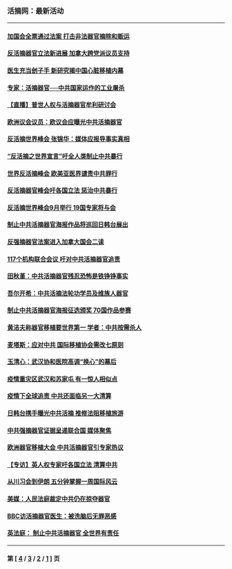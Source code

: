### 活摘网：最新活动
---
#### [加国会全票通过法案 打击非法器官摘除和贩运](../../pages/nf5883/n13884924.md?04070430) 
#### [反活摘器官立法新进展 加拿大跨党派议员支持](../../pages/nf5883/n13876061.md?04070430) 
#### [医生充当刽子手 新研究揭中国心脏移植内幕](../../pages/nf5883/n13772291.md?04070430) 
#### [专家：活摘器官──中共国家运作的工业屠杀](../../pages/nf5883/n13761178.md?04070430) 
#### [【直播】普世人权与活摘器官牟利研讨会](../../pages/nf5883/n13425146.md?04070430) 
#### [欧洲议会议员：欧议会应曝光中共活摘器官](../../pages/nf5883/n13336571.md?04070430) 
#### [反活摘世界峰会 张锦华：媒体应报导事实真相](../../pages/nf5883/n13278502.md?04070430) 
#### [“反活摘之世界宣言”吁全人类制止中共暴行](../../pages/nf5883/n13259730.md?04070430) 
#### [世界反活摘峰会 欧美亚医界谴责中共罪行](../../pages/nf5883/n13253550.md?04070430) 
#### [反活摘器官峰会吁各国立法 惩治中共暴行](../../pages/nf5883/n13245052.md?04070430) 
#### [反活摘世界峰会9月举行 19国专家将与会](../../pages/nf5883/n13201492.md?04070430) 
#### [制止中共活摘器官海报作品将巡回日韩台展出](../../pages/nf5883/n13177791.md?04070430) 
#### [反强摘器官法案进入加拿大国会二读](../../pages/nf5883/n13033450.md?04070430) 
#### [117个机构联合会议 吁对中共活摘器官追责](../../pages/nf5883/n12775087.md?04070430) 
#### [田秋堇：中共活摘器官残忍恐怖是铁铮铮事实](../../pages/nf5883/n12702148.md?04070430) 
#### [吾尔开希：中共活摘法轮功学员及维族人器官](../../pages/nf5883/n12693197.md?04070430) 
#### [制止中共活摘器官海报征选颁奖 70国作品参赛](../../pages/nf5883/n12692050.md?04070430) 
#### [黄洁夫称器官移植要世界第一 学者：中共按需杀人](../../pages/nf5883/n12572329.md?04070430) 
#### [麦塔斯：应对中共 国际移植协会需改七原则](../../pages/nf5883/n12514711.md?04070430) 
#### [玉清心：武汉协和医院高调“换心”的幕后](../../pages/nf5883/n12298730.md?04070430) 
#### [疫情重灾区武汉和苏家屯 有一惊人相似点](../../pages/nf5883/n12150824.md?04070430) 
#### [疫情下全球追责 中共还面临另一大清算](../../pages/nf5883/n12070397.md?04070430) 
#### [日韩台携手曝光中共活摘 推修法阻移植旅游](../../pages/nf5883/n11712046.md?04070430) 
#### [中共强摘器官证据呈递联合国 媒体聚焦](../../pages/nf5883/n11546426.md?04070430) 
#### [欧洲器官移植大会 中共活摘器官引专家热议](../../pages/nf5883/n11539095.md?04070430) 
#### [【专访】英人权专家吁各国立法 清算中共](../../pages/nf5883/n11367315.md?04070430) 
#### [从川习会到伊朗 五分钟掌握一周国际风云](../../pages/nf5883/n11338520.md?04070430) 
#### [美媒：人民法庭裁定中共仍在掠夺器官](../../pages/nf5883/n11334897.md?04070430) 
#### [BBC访活摘器官医生：被洗脑后无罪恶感](../../pages/nf5883/n11335935.md?04070430) 
#### [英法庭： 制止中共活摘器官 全世界有责任](../../pages/nf5883/n11330691.md?04070430) 

---
#### 第 [ [4](./4.md?04070430) / [3](./3.md?04070430) / [2](./2.md?04070430) / [1](./1.md?04070430) ] 页
